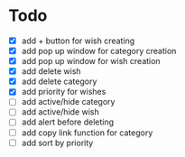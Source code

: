 # Todo

- [x] add + button for wish creating
- [x] add pop up window for category creation
- [x] add pop up window for wish creation
- [x] add delete wish
- [x] add delete category
- [x] add priority for wishes
- [ ] add active/hide category
- [ ] add active/hide wish
- [ ] add alert before deleting
- [ ] add copy link function for category
- [ ] add sort by priority